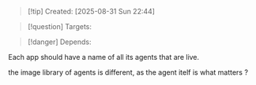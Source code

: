 
>[!tip] Created: [2025-08-31 Sun 22:44]

>[!question] Targets: 

>[!danger] Depends: 

Each app should have a name of all its agents that are live.

the image library of agents is different, as the agent itelf is what matters ?